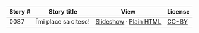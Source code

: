 Story # | Story title | View | License
-------- | -----------  |:-------:| -------
0087 | Îmi place sa citesc! | <a href="https://global-asp.github.io/stories/ro/0087_îmi-place-sa-citesc_slides.html" target="_blank">Slideshow</a> · [Plain HTML](https://global-asp.github.io/stories/ro/0087_îmi-place-sa-citesc.html) | [CC-BY](https://creativecommons.org/licenses/by/3.0/)
